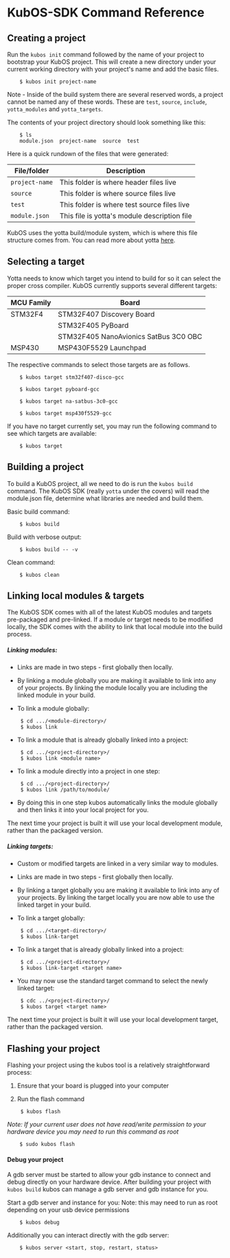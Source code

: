 # KubOS-SDK Command Reference

## Creating a project

Run the `kubos init` command followed by the name of your project to bootstrap your KubOS project. This will create a new directory under your current working directory with your project's name and add the basic files.

        $ kubos init project-name

Note - Inside of the build system there are several reserved words, a project cannot be named any of these words. These are `test`, `source`, `include`, `yotta_modules` and `yotta_targets`.

The contents of your project directory should look something like this:

        $ ls
        module.json  project-name  source  test

Here is a quick rundown of the files that were generated:

| File/folder   | Description  |
| ------------- |-------------|
| `project-name` | This folder is where header files live |
| `source`   | This folder is where source files live |
| `test`    | This folder is where test source files live |
| `module.json` | This file is yotta's module description file |


KubOS uses the yotta build/module system, which is where this file structure comes from. You can read more about yotta [here](http://yottadocs.mbed.com/).

## Selecting a target

Yotta needs to know which target you intend to build for so it can select the proper cross compiler. KubOS currently supports several different targets:

| MCU Family   | Board  |
| ------------- |-------------|
| STM32F4 | STM32F407 Discovery Board |
|    |  STM32F405 PyBoard |
|  | STM32F405 NanoAvionics SatBus 3C0 OBC |
| MSP430     | MSP430F5529 Launchpad |


The respective commands to select those targets are as follows.

        $ kubos target stm32f407-disco-gcc

        $ kubos target pyboard-gcc

        $ kubos target na-satbus-3c0-gcc

        $ kubos target msp430f5529-gcc

If you have no target currently set, you may run the following command to see which targets are available:

        $ kubos target

## Building a project

To build a KubOS project, all we need to do is run the `kubos build` command. The KubOS SDK (really `yotta` under the covers) will read the module.json file, determine what libraries are needed and build them.

Basic build command:

        $ kubos build

Build with verbose output:

        $ kubos build -- -v

Clean command:

        $ kubos clean

## Linking local modules & targets

The KubOS SDK comes with all of the latest KubOS modules and targets pre-packaged and pre-linked. If a module or target needs to be modified locally, the SDK comes with the ability to link that local module into the build process.

##### Linking modules:

 * Links are made in two steps - first globally then locally.

 * By linking a module globally you are making it available to link into any of your projects. By linking the module locally you are including the linked module in your build.

 * To link a module globally:

        $ cd .../<module-directory>/
        $ kubos link

 * To link a module that is already globally linked into a project:

        $ cd .../<project-directory>/
        $ kubos link <module name>

 * To link a module directly into a project in one step:

        $ cd .../<project-directory>/
        $ kubos link /path/to/module/

 * By doing this in one step kubos automatically links the module globally and then links it into your local project for you.

The next time your project is built it will use your local development module, rather than the packaged version.

##### Linking targets:

 * Custom or modified targets are linked in a very similar way to modules.

 * Links are made in two steps - first globally then locally.

 * By linking a target globally you are making it available to link into any of your projects. By linking the target locally you are now able to use the linked target in your build.

 * To link a target globally:

        $ cd .../<target-directory>/
        $ kubos link-target

 * To link a target that is already globally linked into a project:

        $ cd .../<project-directory>/
        $ kubos link-target <target name>

 * You may now use the standard target command to select the newly linked target:

        $ cdc ../<project-directory>/
        $ kubos target <target name>

The next time your project is built it will use your local development target, rather than the packaged version.


## Flashing your project

Flashing your project using the kubos tool is a relatively straightforward process:

1. Ensure that your board is plugged into your computer

2. Run the flash command

        $ kubos flash

*Note: If your current user does not have read/write permission to your hardware device you may need to run this command as root*

        $ sudo kubos flash

#### Debug your project

A gdb server must be started to allow your gdb instance to connect and debug directly on your hardware device.
After building your project with `kubos build` kubos can manage a gdb server and gdb instance for you.

Start a gdb server and instance for you:
Note: this may need to run as root depending on your usb device permissions

        $ kubos debug

Additionally you can interact directly with the gdb server:

        $ kubos server <start, stop, restart, status>
